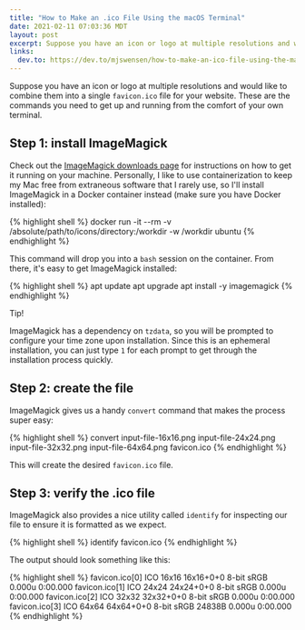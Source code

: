 ```yaml
---
title: "How to Make an .ico File Using the macOS Terminal"
date: 2021-02-11 07:03:36 MDT
layout: post
excerpt: Suppose you have an icon or logo at multiple resolutions and would like to combine them into a single `favicon.ico` file for your website. These are the commands you need to get up and running from the comfort of your own terminal.
links:
  dev.to: https://dev.to/mjswensen/how-to-make-an-ico-file-using-the-macos-terminal-5aan
---
```


Suppose you have an icon or logo at multiple resolutions and would like to combine them into a single `favicon.ico` file for your website. These are the commands you need to get up and running from the comfort of your own terminal.

## Step 1: install ImageMagick

Check out the [ImageMagick downloads page](https://imagemagick.org/script/download.php) for instructions on how to get it running on your machine. Personally, I like to use containerization to keep my Mac free from extraneous software that I rarely use, so I'll install ImageMagick in a Docker container instead (make sure you have Docker installed):

{% highlight shell %}
docker run -it --rm -v /absolute/path/to/icons/directory:/workdir -w /workdir ubuntu
{% endhighlight %}

This command will drop you into a `bash` session on the container. From there, it's easy to get ImageMagick installed:

{% highlight shell %}
apt update
apt upgrade
apt install -y imagemagick
{% endhighlight %}

<div class="cards tip">
  <div class="card">
    <span class="card-title">Tip!</span>
    <div class="card-body">
      <p>ImageMagick has a dependency on <code>tzdata</code>, so you will be prompted to configure your time zone upon installation. Since this is an ephemeral installation, you can just type <code>1</code> for each prompt to get through the installation process quickly.</p>
    </div>
  </div>
</div>

## Step 2: create the file

ImageMagick gives us a handy `convert` command that makes the process super easy:

{% highlight shell %}
convert input-file-16x16.png input-file-24x24.png input-file-32x32.png input-file-64x64.png favicon.ico
{% endhighlight %}

This will create the desired `favicon.ico` file.

## Step 3: verify the .ico file

ImageMagick also provides a nice utility called `identify` for inspecting our file to ensure it is formatted as we expect.

{% highlight shell %}
identify favicon.ico
{% endhighlight %}

The output should look something like this:

{% highlight shell %}
favicon.ico[0] ICO 16x16 16x16+0+0 8-bit sRGB 0.000u 0:00.000
favicon.ico[1] ICO 24x24 24x24+0+0 8-bit sRGB 0.000u 0:00.000
favicon.ico[2] ICO 32x32 32x32+0+0 8-bit sRGB 0.000u 0:00.000
favicon.ico[3] ICO 64x64 64x64+0+0 8-bit sRGB 24838B 0.000u 0:00.000
{% endhighlight %}
